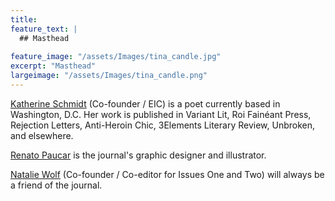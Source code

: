 ```yaml
---
title: 
feature_text: |
  ## Masthead
  
feature_image: "/assets/Images/tina_candle.jpg"
excerpt: "Masthead"
largeimage: "/assets/Images/tina_candle.png"
---
```


[Katherine Schmidt](https://ktschmdt.wordpress.com/creative-writing/) (Co-founder / EIC) is a poet currently based in Washington, D.C. Her work is published in Variant Lit, Roi Fainéant Press, Rejection Letters, Anti-Heroin Chic, 3Elements Literary Review, Unbroken, and elsewhere.

[Renato Paucar](https://www.renatopaucar.com/) is the journal's graphic designer and illustrator.

[Natalie Wolf](https://nwolfmeep.wixsite.com/nmwolf) (Co-founder / Co-editor for Issues One and Two) will always be a friend of the journal.


<!---is a writer and cat enthusiast from Kansas City. Her short fiction and poetry have appeared in Unbroken, Right Hand Pointing, Popshot Quarterly, I-70 Review, and Live Ideas. --->

